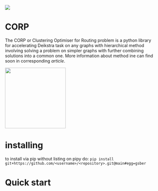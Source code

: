 <img src=https://github.com/NikitaNikolaevich/graph-topology-in-routing-problems/blob/main/images/speed.png/>

# CORP

The CORP or Clustering Optimiser for Routing problem is a python library for accelerating Deikstra task on any graphs with hierarchical method involving solving a problem on simpler graphs with further combining solutions into a common one. More information about method ine can find soon in corresponding _article_.

<img src=https://github.com/NikitaNikolaevich/graph-topology-in-routing-problems/blob/main/images/milan.png width="200"/>

# installing

to install via pip without listing on pipy do: 
```pip install git+https://github.com/<username>/<repository>.git@main#egg=gsber```

# Quick start



